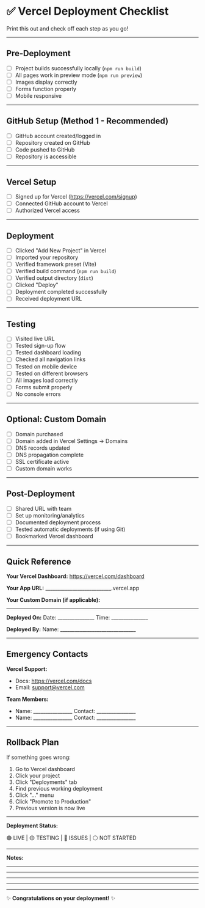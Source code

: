 # ✅ Vercel Deployment Checklist

Print this out and check off each step as you go!

---

## Pre-Deployment

- [ ] Project builds successfully locally (`npm run build`)
- [ ] All pages work in preview mode (`npm run preview`)
- [ ] Images display correctly
- [ ] Forms function properly
- [ ] Mobile responsive

---

## GitHub Setup (Method 1 - Recommended)

- [ ] GitHub account created/logged in
- [ ] Repository created on GitHub
- [ ] Code pushed to GitHub
- [ ] Repository is accessible

---

## Vercel Setup

- [ ] Signed up for Vercel (https://vercel.com/signup)
- [ ] Connected GitHub account to Vercel
- [ ] Authorized Vercel access

---

## Deployment

- [ ] Clicked "Add New Project" in Vercel
- [ ] Imported your repository
- [ ] Verified framework preset (Vite)
- [ ] Verified build command (`npm run build`)
- [ ] Verified output directory (`dist`)
- [ ] Clicked "Deploy"
- [ ] Deployment completed successfully
- [ ] Received deployment URL

---

## Testing

- [ ] Visited live URL
- [ ] Tested sign-up flow
- [ ] Tested dashboard loading
- [ ] Checked all navigation links
- [ ] Tested on mobile device
- [ ] Tested on different browsers
- [ ] All images load correctly
- [ ] Forms submit properly
- [ ] No console errors

---

## Optional: Custom Domain

- [ ] Domain purchased
- [ ] Domain added in Vercel Settings → Domains
- [ ] DNS records updated
- [ ] DNS propagation complete
- [ ] SSL certificate active
- [ ] Custom domain works

---

## Post-Deployment

- [ ] Shared URL with team
- [ ] Set up monitoring/analytics
- [ ] Documented deployment process
- [ ] Tested automatic deployments (if using Git)
- [ ] Bookmarked Vercel dashboard

---

## Quick Reference

**Your Vercel Dashboard:**
https://vercel.com/dashboard

**Your App URL:**
___________________________.vercel.app

**Your Custom Domain (if applicable):**
___________________________

**Deployed On:**
Date: _______________  Time: _______________

**Deployed By:**
Name: _______________________________

---

## Emergency Contacts

**Vercel Support:**
- Docs: https://vercel.com/docs
- Email: support@vercel.com

**Team Members:**
- Name: ________________  Contact: ________________
- Name: ________________  Contact: ________________

---

## Rollback Plan

If something goes wrong:

1. Go to Vercel dashboard
2. Click your project
3. Click "Deployments" tab
4. Find previous working deployment
5. Click "..." menu
6. Click "Promote to Production"
7. Previous version is now live

---

**Deployment Status:** 

🟢 LIVE | 🟡 TESTING | 🔴 ISSUES | ⚪ NOT STARTED

---

**Notes:**
_____________________________________________________________
_____________________________________________________________
_____________________________________________________________
_____________________________________________________________

---

✨ **Congratulations on your deployment!** ✨
